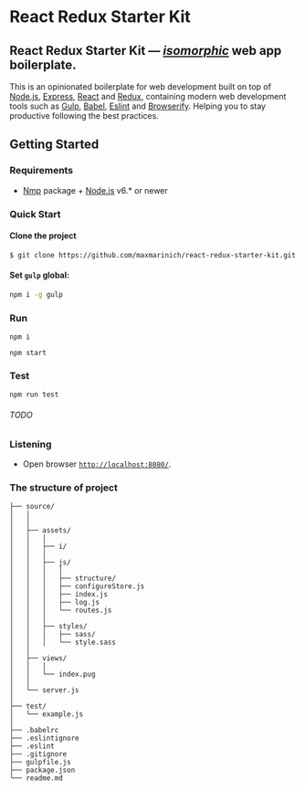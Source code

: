 # React Redux Starter Kit

## React Redux Starter Kit — [_isomorphic_](http://isomorphic.net/) web app boilerplate.
This is an opinionated boilerplate for web
development built on top of [Node.js](https://nodejs.org/),
[Express](http://expressjs.com/), [React](https://facebook.github.io/react/) and [Redux](http://redux.js.org/), containing modern web development
tools such as [Gulp](http://gulpjs.com/), [Babel](http://babeljs.io/), [Eslint](http://eslint.org/)
and [Browserify](http://browserify.org/). Helping you to stay productive
following the best practices.

## Getting Started

### Requirements
  * [Nmp](https://www.npmjs.com/) package + [Node.js](https://nodejs.org/) v6.* or newer




### Quick Start

#### Clone the project

```shell
$ git clone https://github.com/maxmarinich/react-redux-starter-kit.git

```
#### Set `gulp` global:

```bash
npm i -g gulp
```

### Run

```
npm i
```

```
npm start
```

### Test
```
npm run test
```
###### TODO

### Listening
* Open browser [`http://localhost:8080/`](http://localhost:8080/).

### The structure of project

```
├── source/
│   │                         
│   │    
│   ├── assets/                   
│   │   │  
│   │   ├── i/
│   │   │
│   │   ├── js/
│   │   │   │
│   │   │   ├── structure/     
│   │   │   ├── configureStore.js	      
│   │   │   ├── index.js     
│   │   │   ├── log.js	
│   │   │   └── routes.js 
│   │   │ 
│   │   ├── styles/             
│   │   │   ├── sass/     
│   │   │   └── style.sass       
│   │                     
│   ├── views/                      
│   │   │              
│   │   └── index.pug                         
│   │  
│   └── server.js                           
│  
├── test/                                       
│   └── example.js                      
│  
├── .babelrc
├── .eslintignore
├── .eslint
├── .gitignore       
├── gulpfile.js          
├── package.json                         
└── readme.md                  
```

#